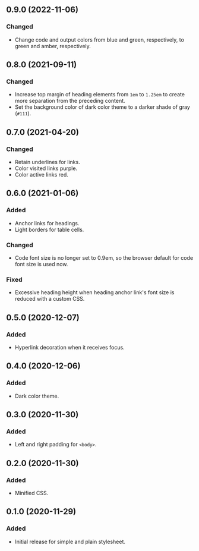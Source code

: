 0.9.0 (2022-11-06)
------------------

### Changed

- Change code and output colors from blue and green, respectively, to
  green and amber, respectively.


0.8.0 (2021-09-11)
------------------

### Changed

- Increase top margin of heading elements from `1em` to `1.25em` to
  create more separation from the preceding content.
- Set the background color of dark color theme to a darker shade of
  gray (`#111`).


0.7.0 (2021-04-20)
------------------

### Changed

- Retain underlines for links.
- Color visited links purple.
- Color active links red.


0.6.0 (2021-01-06)
------------------

### Added

- Anchor links for headings.
- Light borders for table cells.


### Changed

- Code font size is no longer set to 0.9em, so the browser default for
  code font size is used now.


### Fixed

- Excessive heading height when heading anchor link's font size is
  reduced with a custom CSS.


0.5.0 (2020-12-07)
------------------

### Added

- Hyperlink decoration when it receives focus.


0.4.0 (2020-12-06)
------------------

### Added

- Dark color theme.


0.3.0 (2020-11-30)
------------------

### Added

- Left and right padding for `<body>`.


0.2.0 (2020-11-30)
------------------

### Added

- Minified CSS.


0.1.0 (2020-11-29)
------------------

### Added

- Initial release for simple and plain stylesheet.

